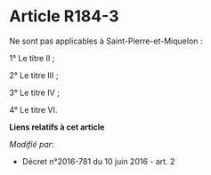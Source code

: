 # Article R184-3

Ne sont pas applicables à Saint-Pierre-et-Miquelon :

1° Le titre II ;

2° Le titre III ;

3° Le titre IV ;

4° Le titre VI.

**Liens relatifs à cet article**

_Modifié par_:

  - Décret n°2016-781 du 10 juin 2016 - art. 2

